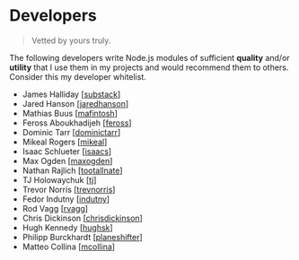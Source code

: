 Developers
===
> Vetted by yours truly.

The following developers write Node.js modules of sufficient __quality__ and/or __utility__ that I use them in my projects and would recommend them to others. Consider this my developer whitelist.

*   James Halliday [[substack](https://github.com/substack)]
*   Jared Hanson [[jaredhanson](https://github.com/jaredhanson)]
*   Mathias Buus [[mafintosh](https://github.com/mafintosh)]
*   Feross Aboukhadijeh [[feross](https://github.com/feross)]
*   Dominic Tarr [[dominictarr](https://github.com/dominictarr)]
*   Mikeal Rogers [[mikeal](https://github.com/mikeal)]
*   Isaac Schlueter [[isaacs](https://github.com/isaacs)]
*   Max Ogden [[maxogden](https://github.com/maxogden)]
*   Nathan Rajlich [[tootallnate](https://github.com/TooTallNate)]
*   TJ Holowaychuk [[tj](https://github.com/tj)]
*   Trevor Norris [[trevnorris](https://github.com/trevnorris)]
*   Fedor Indutny [[indutny](https://github.com/indutny)]
*   Rod Vagg [[rvagg](https://github.com/rvagg)]
*   Chris Dickinson [[chrisdickinson](https://github.com/chrisdickinson)]
*   Hugh Kennedy [[hughsk](https://github.com/hughsk/)]
*   Philipp Burckhardt [[planeshifter](https://github.com/Planeshifter)]
*   Matteo Collina [[mcollina](https://github.com/mcollina)]



